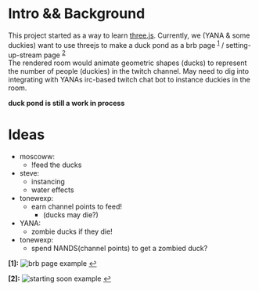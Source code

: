 # Intro && Background
This project started as a way to learn [three.js](https://threejs.org).  Currently, we (YANA & some duckies) want to use threejs to make a duck pond as a brb page <sup id="a1">[1](#f1)</sup> / setting-up-stream page <sup id="a2">[2](#f2)</sup>  
The rendered room would animate geometric shapes (ducks) to represent
the number of people (duckies) in the twitch channel.  May need to dig into integrating with YANAs irc-based twitch chat bot to instance duckies in the room.

**duck pond is still a work in process**

# Ideas
- moscoww:
  - !feed the ducks
- steve:
  - instancing
  - water effects
- tonewexp:
  - earn channel points to feed!
    - (ducks may die?)
- YANA:
  - zombie ducks if they die!
- tonewexp:
  - spend NANDS(channel points) to get a zombied duck?


<b id="f1">[1]:</b> ![brb page example](https://i.pinimg.com/originals/5a/6b/09/5a6b09fe0c5ce2e3b8d12bcaf0250e27.png)
 [↩](#a1)

<b id="f2">[2]:</b> ![starting soon example](https://thumbs.gfycat.com/BronzeGleefulBarb-size_restricted.gif)
  [↩](#a2)
